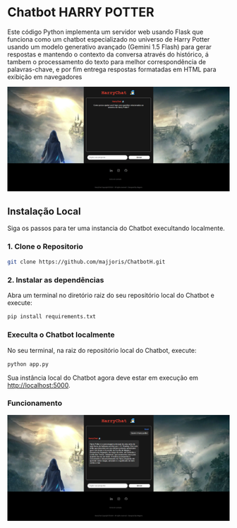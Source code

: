 # Chatbot HARRY POTTER
Este código Python implementa um servidor web usando Flask que funciona como um chatbot especializado no universo de Harry Potter usando um modelo generativo avançado (Gemini 1.5 Flash) para gerar respostas e mantendo o contexto da conversa através do histórico, á tambem o processamento do texto para melhor correspondência de palavras-chave, e por fim entrega respostas formatadas em HTML para exibição em navegadores

<img src="./imagens/tela_inicio.png" alt="Chatbot UI" width="600">

## Instalação Local

Siga os passos para ter uma instancia do Chatbot execultando localmente.

### 1. Clone o Repositorio

```bash
git clone https://github.com/majjoris/ChatbotH.git
```

### 2. Instalar as dependências  

Abra um terminal no diretório raiz do seu repositório local do Chatbot e execute:

```bash
pip install requirements.txt
```
### Execulta o Chatbot localmente

No seu terminal, na raiz do repositório local do Chatbot, execute:
```bash
python app.py
```
Sua instância local do Chatbot agora deve estar em execução em [http://localhost:5000](http://localhost:5000).

### Funcionamento

<img src="./imagens/funcionamento.png" alt="Chatbot UI" width="600">
